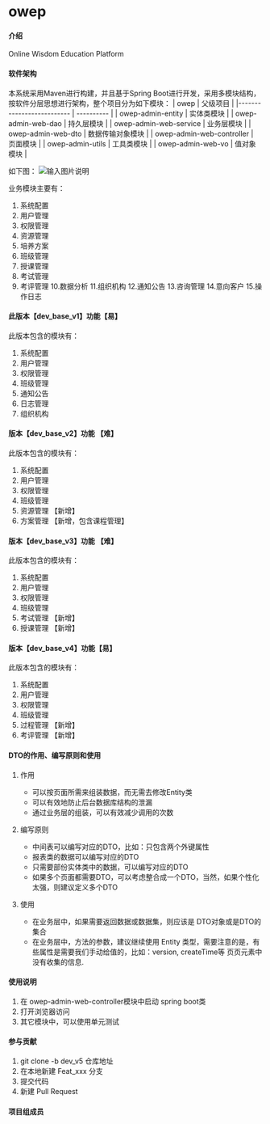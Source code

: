 # owep

#### 介绍
Online Wisdom Education Platform

#### 软件架构
本系统采用Maven进行构建，并且基于Spring Boot进行开发，采用多模块结构，按软件分层思想进行架构，整个项目分为如下模块：
| owep                      | 父级项目     |
|-------------------------- | ---------- |
| owep-admin-entity         | 实体类模块    |
| owep-admin-web-dao        | 持久层模块    |
| owep-admin-web-service    | 业务层模块    |
| owep-admin-web-dto        | 数据传输对象模块 |
| owep-admin-web-controller | 页面模块     |
| owep-admin-utils          | 工具类模块    |
| owep-admin-web-vo         | 值对象模块    |

如下图：
![输入图片说明](https://images.gitee.com/uploads/images/2020/0628/224143_15bc2620_1104083.png "屏幕截图.png")

业务模块主要有：
1. 系统配置
2. 用户管理
3. 权限管理
4. 资源管理
5. 培养方案
6. 班级管理
7. 授课管理
8. 考试管理
9. 考评管理
10.数据分析
11.组织机构
12.通知公告
13.咨询管理
14.意向客户
15.操作日志

#### 此版本【dev_base_v1】功能【易】
此版本包含的模块有：
1. 系统配置
2. 用户管理
3. 权限管理
4. 班级管理
5. 通知公告
6. 日志管理
7. 组织机构

#### 版本【dev_base_v2】功能 【难】
此版本包含的模块有：
1. 系统配置
2. 用户管理
3. 权限管理
4. 班级管理
5. 资源管理    【新增】
6. 方案管理    【新增，包含课程管理】

#### 版本【dev_base_v3】功能 【难】
此版本包含的模块有：
1. 系统配置
2. 用户管理
3. 权限管理
4. 班级管理
5. 考试管理    【新增】
6. 授课管理    【新增】

#### 版本【dev_base_v4】功能【易】
此版本包含的模块有：
1. 系统配置
2. 用户管理
3. 权限管理
4. 班级管理
5. 过程管理    【新增】
6. 考评管理    【新增】

#### DTO的作用、编写原则和使用
1. 作用
    * 可以按页面所需来组装数据，而无需去修改Entity类
    * 可以有效地防止后台数据库结构的泄漏
    * 通过业务层的组装，可以有效减少调用的次数

2. 编写原则
    * 中间表可以编写对应的DTO，比如：只包含两个外键属性
    * 报表类的数据可以编写对应的DTO
    * 只需要部份实体类中的数据，可以编写对应的DTO
    * 如果多个页面都需要DTO，可以考虑整合成一个DTO，当然，如果个性化太强，则建议定义多个DTO
    
3. 使用
    * 在业务层中，如果需要返回数据或数据集，则应该是 DTO对象或是DTO的集合
    * 在业务层中，方法的参数，建议继续使用 Entity 类型，需要注意的是，有些属性是需要我们手动给值的，比如：version, createTime等 页页元素中没有收集的信息.



#### 使用说明

1.  在 owep-admin-web-controller模块中启动 spring boot类
2.  打开浏览器访问
3.  其它模块中，可以使用单元测试

#### 参与贡献

1.  git clone -b dev_v5 仓库地址
2.  在本地新建 Feat_xxx 分支
3.  提交代码
4.  新建 Pull Request


#### 项目组成员



